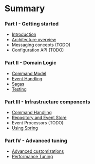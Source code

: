 # Summary

### Part I - Getting started
* [Introduction](part1/introduction.md)
* [Architecture overview](part1/architecture-overview.md)
* Messaging concepts (TODO)
* Configuration API (TODO)

### Part II - Domain Logic
* [Command Model](part2/domain-modeling.md)
* [Event Handling](part2/event-listeners.md)
* [Sagas](part2/sagas.md)
* [Testing](part2/testing.md)

### Part III - Infrastructure components
* [Command Handling](part3/command-handling.md)
* [Repository and Event Store](part3/repositories-and-event-stores.md)
* Event Processors (TODO)
* [Using Spring](part3/using-spring.md)

### Part IV - Advanced tuning
* [Advanced customizations](part4/advanced-customizations.md)
* [Performance Tuning](part4/performance-tuning.md)


